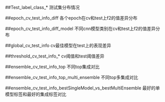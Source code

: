 ##Test_label_class_*
测试集分布情况

##epoch_cv_test_info_diff
各个epoch在cv和test上f2的值差异分布

##epoch_cv_test_info_diff_model
不同cnn模型类别在cv和test上f2的值差异分布

##global_cv_test_info
cv最佳模型在test上的表现差异

##threshold_cv_test_info_*
cv阈值和test阈值差异

##ensemble_cv_test_info_top
不同top集成对比

##ensemble_cv_test_info_top_multi_ensemble
不同top多集成对比

##ensemble_cv_test_info_bestSingleModel_vs_bestMultiEnsemble
最好的单模型标签和最好的集成标签对比